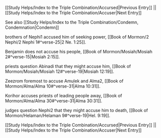 [[Study Helps/Index to the Triple Combination/Accursed|Previous Entry]]  ||  [[Study Helps/Index to the Triple Combination/Accuser|Next Entry]]

 See also [[Study Helps/Index to the Triple Combination/Condemn, Condemnation|Condemn]]

 brothers of Nephi1 accused him of seeking power, [[Book of Mormon/2 Nephi/2 Nephi 1#^verse-25|2 Ne. 1:25]].

 Benjamin does not accuse his people, [[Book of Mormon/Mosiah/Mosiah 2#^verse-15|Mosiah 2:15]].

 priests question Abinadi that they might accuse him, [[Book of Mormon/Mosiah/Mosiah 12#^verse-19|Mosiah 12:19]].

 Zeezrom foremost to accuse Amulek and Alma2, [[Book of Mormon/Alma/Alma 10#^verse-31|Alma 10:31]].

 Korihor accuses priests of leading people away, [[Book of Mormon/Alma/Alma 30#^verse-31|Alma 30:31]].

 judges question Nephi2 that they might accuse him to death, [[Book of Mormon/Helaman/Helaman 9#^verse-19|Hel. 9:19]].

[[Study Helps/Index to the Triple Combination/Accursed|Previous Entry]]  ||  [[Study Helps/Index to the Triple Combination/Accuser|Next Entry]]